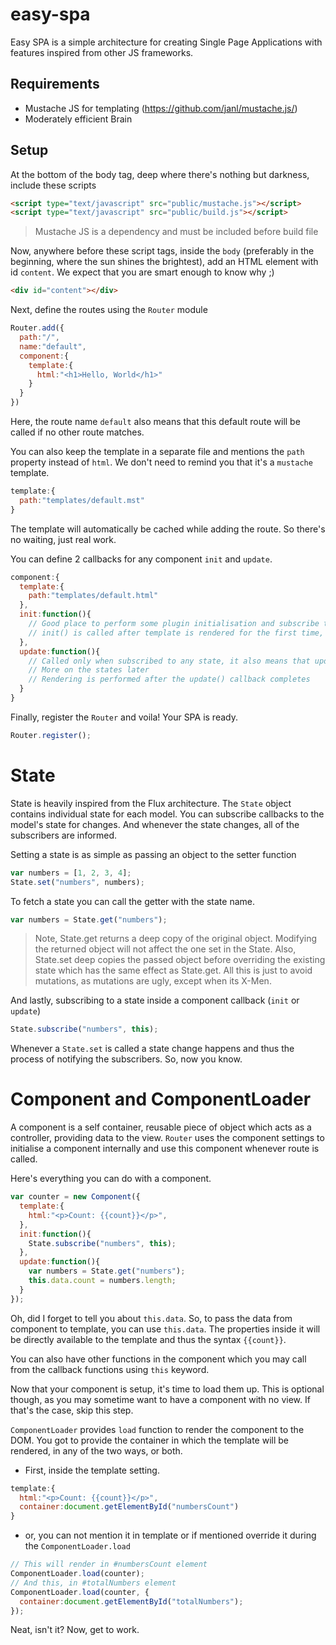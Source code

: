 # easy-spa
Easy SPA is a simple architecture for creating Single Page Applications with features inspired from other JS frameworks.

## Requirements
  - Mustache JS for templating (https://github.com/janl/mustache.js/)
  - Moderately efficient Brain

## Setup
At the bottom of the body tag, deep where there's nothing but darkness, include these scripts
```html
<script type="text/javascript" src="public/mustache.js"></script>
<script type="text/javascript" src="public/build.js"></script>
```
> Mustache JS is a dependency and must be included before build file

Now, anywhere before these script tags, inside the `body` (preferably in the beginning, where the sun shines the brightest), add an HTML element with id `content`. We expect that you are smart enough to know why ;)

```html
<div id="content"></div>
```

Next, define the routes using the `Router` module

```js
Router.add({
  path:"/",
  name:"default",
  component:{
    template:{
      html:"<h1>Hello, World</h1>"
    }
  }
})
```

Here, the route name `default` also means that this default route will be called if no other route matches.

You can also keep the template in a separate file and mentions the `path` property instead of `html`. We don't need to remind you that it's a `mustache` template.
```js
template:{
  path:"templates/default.mst"
}
```
The template will automatically be cached while adding the route. So there's no waiting, just real work.

You can define 2 callbacks for any component `init` and `update`.
```js
component:{
  template:{
    path:"templates/default.html"
  },
  init:function(){
    // Good place to perform some plugin initialisation and subscribe to states
    // init() is called after template is rendered for the first time, so you can refer to the HTML DOM elements
  },
  update:function(){
    // Called only when subscribed to any state, it also means that update is called only when a state change happens
    // More on the states later
    // Rendering is performed after the update() callback completes
  }
}
```

Finally, register the `Router` and voila! Your SPA is ready.
```js
Router.register();
```

# State

State is heavily inspired from the Flux architecture. The `State` object contains individual state for each model.
You can subscribe callbacks to the model's state for changes. And whenever the state changes, all of the subscribers are informed.

Setting a state is as simple as passing an object to the setter function
```js
var numbers = [1, 2, 3, 4];
State.set("numbers", numbers);
```
To fetch a state you can call the getter with the state name.
```js
var numbers = State.get("numbers");
```
> Note, State.get returns a deep copy of the original object. Modifying the returned object will not affect the one set in the State. Also, State.set deep copies the passed object before overriding the existing state which has the same effect as State.get. All this is just to avoid mutations, as mutations are ugly, except when its X-Men.

And lastly, subscribing to a state inside a component callback (`init` or `update`)
```js
State.subscribe("numbers", this);
```

Whenever a `State.set` is called a state change happens and thus the process of notifying the subscribers. So, now you know.

# Component and ComponentLoader
A component is a self container, reusable piece of object which acts as a controller, providing data to the view.
`Router` uses the component settings to initialise a component internally and use this component whenever route is called.

Here's everything you can do with a component.
```js
var counter = new Component({
  template:{
    html:"<p>Count: {{count}}</p>",
  },
  init:function(){
    State.subscribe("numbers", this);
  },
  update:function(){
    var numbers = State.get("numbers");
    this.data.count = numbers.length;
  }
});
```

Oh, did I forget to tell you about `this.data`. So, to pass the data from component to template, you can use `this.data`. The properties inside it will be directly available to the template and thus the syntax `{{count}}`.

You can also have other functions in the component which you may call from the callback functions using `this` keyword.

Now that your component is setup, it's time to load them up. This is optional though, as you may sometime want to have a component with no view. If that's the case, skip this step.

`ComponentLoader` provides `load` function to render the component to the DOM. You got to provide the container in which the template will be rendered, in any of the two ways, or both.

- First, inside the template setting.
```js
template:{
  html:"<p>Count: {{count}}</p>",
  container:document.getElementById("numbersCount")
}
```
- or, you can not mention it in template or if mentioned override it during the `ComponentLoader.load`
```js
// This will render in #numbersCount element
ComponentLoader.load(counter);
// And this, in #totalNumbers element
ComponentLoader.load(counter, {
  container:document.getElementById("totalNumbers");
});
```

Neat, isn't it? Now, get to work.

